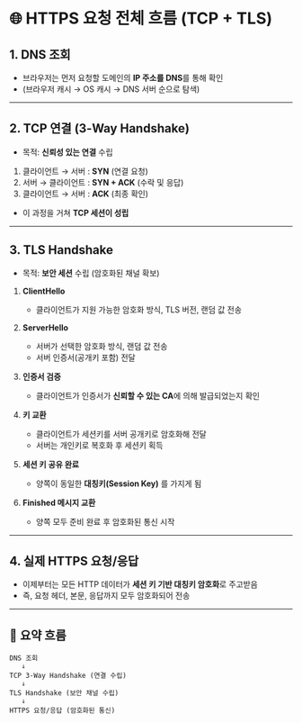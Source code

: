 # 🌐 HTTPS 요청 전체 흐름 (TCP + TLS)

## 1. DNS 조회

- 브라우저는 먼저 요청할 도메인의 **IP 주소를 DNS**를 통해 확인
- (브라우저 캐시 → OS 캐시 → DNS 서버 순으로 탐색)

---

## 2. TCP 연결 (3-Way Handshake)

- 목적: **신뢰성 있는 연결** 수립

1. 클라이언트 → 서버 : **SYN** (연결 요청)
2. 서버 → 클라이언트 : **SYN + ACK** (수락 및 응답)
3. 클라이언트 → 서버 : **ACK** (최종 확인)

- 이 과정을 거쳐 **TCP 세션이 성립**

---

## 3. TLS Handshake

- 목적: **보안 세션** 수립 (암호화된 채널 확보)

1. **ClientHello**

   - 클라이언트가 지원 가능한 암호화 방식, TLS 버전, 랜덤 값 전송

2. **ServerHello**

   - 서버가 선택한 암호화 방식, 랜덤 값 전송
   - 서버 인증서(공개키 포함) 전달

3. **인증서 검증**

   - 클라이언트가 인증서가 **신뢰할 수 있는 CA**에 의해 발급되었는지 확인

4. **키 교환**

   - 클라이언트가 세션키를 서버 공개키로 암호화해 전달
   - 서버는 개인키로 복호화 후 세션키 획득

5. **세션 키 공유 완료**

   - 양쪽이 동일한 **대칭키(Session Key)** 를 가지게 됨

6. **Finished 메시지 교환**

   - 양쪽 모두 준비 완료 후 암호화된 통신 시작

---

## 4. 실제 HTTPS 요청/응답

- 이제부터는 모든 HTTP 데이터가 **세션 키 기반 대칭키 암호화**로 주고받음
- 즉, 요청 헤더, 본문, 응답까지 모두 암호화되어 전송

---

## 📝 요약 흐름

```
DNS 조회
   ↓
TCP 3-Way Handshake (연결 수립)
   ↓
TLS Handshake (보안 채널 수립)
   ↓
HTTPS 요청/응답 (암호화된 통신)
```
